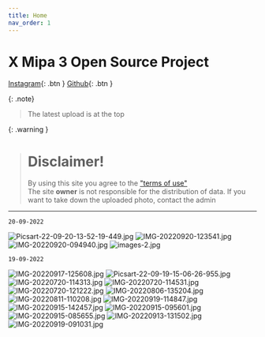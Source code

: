 ```yaml
---
title: Home
nav_order: 1
---
```


# X Mipa 3 Open Source Project

[Instagram](https://instagram.com/xmipa3_masaba?igshid=YmMyMTA2M2Y=){: .btn } [Github](https://github.com/unofficialmipa3/unofficialmipa3.github.io/){: .btn }

{: .note}
> The latest upload is at the top

{: .warning }
> # Disclaimer!
> By using this site you agree to the ["terms of use"](termofuse.md) <br>
> The site **owner** is not responsible for the distribution of data. If you want to take down the uploaded photo, contact the admin

___

```20-09-2022```

![Picsart-22-09-20-13-52-19-449.jpg](https://i.postimg.cc/sgnxmhk8/Picsart-22-09-20-13-52-19-449.jpg)
![IMG-20220920-123541.jpg](https://i.postimg.cc/Qdkyq4G8/IMG-20220920-123541.jpg)
![IMG-20220920-094940.jpg](https://i.postimg.cc/bvdv7Ncd/IMG-20220920-094940.jpg)
![images-2.jpg](https://i.postimg.cc/ncnYc0g7/images-2.jpg)

```19-09-2022```

![IMG-20220917-125608.jpg](https://i.postimg.cc/DzKdQ9q0/IMG-20220917-125608.jpg)
![Picsart-22-09-19-15-06-26-955.jpg](https://i.postimg.cc/5ydZkWXr/Picsart-22-09-19-15-06-26-955.jpg)
![IMG-20220720-114313.jpg](https://i.postimg.cc/2yt6c4GX/IMG-20220720-114313.jpg)
![IMG-20220720-114531.jpg](https://i.postimg.cc/xjpc12Qy/IMG-20220720-114531.jpg)
![IMG-20220720-121222.jpg](https://i.postimg.cc/NfyLyzfh/IMG-20220720-121222.jpg)
![IMG-20220806-135204.jpg](https://i.postimg.cc/vB6Sxyjg/IMG-20220806-135204.jpg)
![IMG-20220811-110208.jpg](https://i.postimg.cc/fWFvdYKF/IMG-20220811-110208.jpg)
![IMG-20220919-114847.jpg](https://i.postimg.cc/C5vXC5c7/IMG-20220919-114847.jpg)
![IMG-20220915-142457.jpg](https://i.postimg.cc/kXc3Yt8s/IMG-20220915-142457.jpg)
![IMG-20220915-095601.jpg](https://i.postimg.cc/90P5hDkW/IMG-20220915-095601.jpg)
![IMG-20220915-085655.jpg](https://i.postimg.cc/YCztjdwV/IMG-20220915-085655.jpg)
![IMG-20220913-131502.jpg](https://i.postimg.cc/13Q99Lbw/IMG-20220913-131502.jpg)
![IMG-20220919-091031.jpg](https://i.postimg.cc/tgdpZ2Qw/IMG-20220919-091031.jpg)
